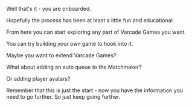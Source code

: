 Well that's it - you are onboarded.

Hopefully the process has been at least a little fun and educational.

From here you can start exploring any part of Varcade Games you want. 

You can try building your own game to hook into it.

Maybe you want to extend Varcade Games?

What about adding an auto queue to the Matchmaker?

Or adding player avatars?

Remember that this is just the start - now you have the information you need to go further. So just keep going further.